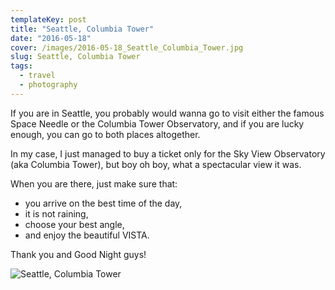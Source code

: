 ```yaml
---
templateKey: post
title: "Seattle, Columbia Tower"
date: "2016-05-18"
cover: /images/2016-05-18_Seattle_Columbia_Tower.jpg
slug: Seattle, Columbia Tower
tags:
  - travel
  - photography
---
```


If you are in Seattle, you probably would wanna go to visit either the famous Space Needle or the Columbia Tower Observatory, and if you are lucky enough, you can go to both places altogether.

In my case, I just managed to buy a ticket only for the Sky View Observatory (aka Columbia Tower), but boy oh boy, what a spectacular view it was.

When you are there, just make sure that:

- you arrive on the best time of the day,
- it is not raining,
- choose your best angle,
- and enjoy the beautiful VISTA.

Thank you and Good Night guys!

![Seattle, Columbia Tower](/img/2016-05-18_Seattle_Columbia_Tower.jpg 'Seattle, Columbia Tower')
